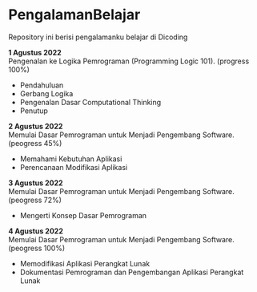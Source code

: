 # PengalamanBelajar
Repository ini berisi pengalamanku belajar di Dicoding

**1 Agustus 2022**  
Pengenalan ke Logika Pemrograman (Programming Logic 101). (progress 100%)
  * Pendahuluan
  * Gerbang Logika
  * Pengenalan Dasar Computational Thinking
  * Penutup

**2 Agustus 2022**  
Memulai Dasar Pemrograman untuk Menjadi Pengembang Software. (peogress 45%)
 * Memahami Kebutuhan Aplikasi
 * Perencanaan Modifikasi Aplikasi

**3 Agustus 2022**  
Memulai Dasar Pemrograman untuk Menjadi Pengembang Software. (peogress 72%)
 * Mengerti Konsep Dasar Pemrograman

**4 Agustus 2022**  
Memulai Dasar Pemrograman untuk Menjadi Pengembang Software. (peogress 100%)
 * Memodifikasi Aplikasi Perangkat Lunak
 * Dokumentasi Pemrograman dan Pengembangan Aplikasi Perangkat Lunak

